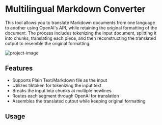 
# Multilingual Markdown Converter

This tool allows you to translate Markdown documents from one language to another using OpenAI's API, while retaining the original formatting of the document. The process includes tokenizing the input document, splitting it into chunks, translating each piece, and then reconstructing the translated output to resemble the original formatting.

![project-image](https://github.com/filling258/multilingual-markdown-converter/assets/35015261/fd801bc1-b802-4b5e-a772-586bd2c57699)

## Features

- Supports Plain Text/Markdown file as the input
- Utilizes tiktoken for tokenizing the input text
- Breaks the input into chunks at multiple newlines
- Routes each segment through OpenAI for translation
- Assembles the translated output while keeping original formatting

## Usage
